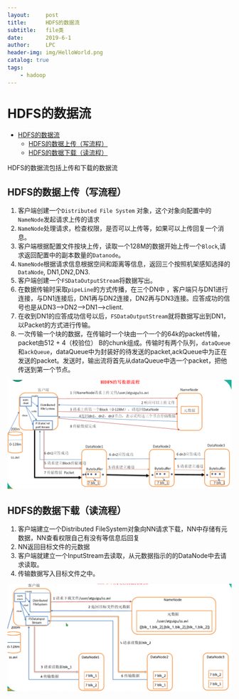 ```yaml
---
layout:     post
title:      HDFS的数据流
subtitle:   file类
date:       2019-6-1
author:     LPC
header-img: img/HelloWorld.png
catalog: true
tags:
    - hadoop
---
```


# HDFS的数据流

- [HDFS的数据流](#hdfs%e7%9a%84%e6%95%b0%e6%8d%ae%e6%b5%81)
  - [HDFS的数据上传（写流程）](#hdfs%e7%9a%84%e6%95%b0%e6%8d%ae%e4%b8%8a%e4%bc%a0%e5%86%99%e6%b5%81%e7%a8%8b)
  - [HDFS的数据下载（读流程）](#hdfs%e7%9a%84%e6%95%b0%e6%8d%ae%e4%b8%8b%e8%bd%bd%e8%af%bb%e6%b5%81%e7%a8%8b)

HDFS的数据流包括上传和下载的数据流

## HDFS的数据上传（写流程）

1. 客户端创建一个`Distributed File System` 对象，这个对象向配置中的`NameNode`发起请求上传的请求
2. `NameNode`处理请求，检查权限，是否可以上传等，如果可以上传回复一个消息。
3. 客户端根据配置文件按块上传，读取一个128M的数据开始上传一个`Block`,请求返回配置中的副本数量的`Datanode`。
4. `NameNode`根据请求信息根据空间和距离等信息，返回三个按照机架感知选择的`DataNode`, DN1,DN2,DN3.
5. 客户端创建一个`FSDataOutputStream`将数据写出。
6. 在数据传输时采取`pipeLine`的方式传播，在三个DN中 ，客户端只与DN1进行连接，与DN1连接后，DN1再与DN2连接，DN2再与DN3连接。应答成功的信号也是从DN3-->DN2-->DN1-->client.
7. 在收到DN1的应答成功信号以后，`FSDataOutputStream`就将数据写出到DN1，以Packet的方式进行传输。
8. 一次传输一个块的数据，在传输时一个块由一个一个的64k的packet传输，packet由512 + 4（校验位） B的chunk组成。传输时有两个队列，`dataQueue` 和`ackQueue`，dataQueue中为封装好的待发送的packet,ackQueue中为正在发送的packet。发送时，输出流将首先从dataQueue中选一个packet，把他传送到第一个节点。

![hdfs写数据流程](upload.jpg)

## HDFS的数据下载（读流程）

1. 客户端建立一个Distributed FileSystem对象向NN请求下载，NN中存储有元数据，NN查看权限自己有没有等信息后回复
2. NN返回目标文件的元数据
3. 客户端就建立一个InputStream去读取，从元数据指示的的DataNode中去请求读取。
4. 传输数据写入目标文件之中。

![hdfs读数据流程](download.png)
